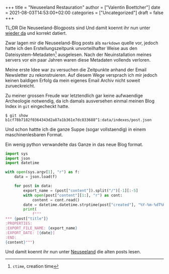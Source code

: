 +++
title = "Neuseeland Restauration"
author = ["Valentin Boettcher"]
date = 2021-08-03T14:53:00+02:00
categories = ["Uncategorized"]
draft = false
+++

TL;DR Die Neuseeland-Blogposts sind Und damit koennt ihr nun unter
[wieder da](/categories/neuseeland) und korrekt datiert.

Zwar lagen mir die Neuseeland-Blog posts als `markdown` quelle vor,
jedoch hatte ich den Erstellungszeitpunk unvorteilhafter Weise aus den
Dateisystem-Metadaten[^fn:1] ausgelesen. Nach der Neuinstallation meines
servers vor ein paar Jahren waren diese Metadaten vollends verloren.

Meine erste Idee war zu versuchen die Zeitpunkte anhand der Email
Newsletter zu rekonstruieren. Auf diesem Wege versprach ich mir jedoch
keinen baldigen Erfolg da mein eigenes Email Archiv nicht soweit
zurueckreicht.

Zu meiner grossen Freude war letztendlich gar keine aufwaendige
Archeologie notwendig, da ich damals ausversehen einmal meinen Blog
Index in `git` eingecheckt hatte.

```shell
$ git show b1cf78b7182f0364343d2a87a1b361e7dc833688^1:data/indexes/post.json
```

Und schon hattte ich die ganze Suppe (sogar vollstaendig) in einem
maschinenlesbaren Format.

Ein wenig python verwandelte das Ganze in das neue Blog format.

```python
import sys
import json
import datetime

with open(sys.argv[1], "r") as f:
    data = json.load(f)

    for post in data:
        export_name = (post["content"]).split("/")[-1][:-5]
        with open(post["content"][1:], "r") as cont:
            content = cont.read()
        date = datetime.datetime.strptime(post["created"], "%Y-%m-%dT%H:%M:%S.%fZ")
        print(
            f"""
*** {post["title"]}
:PROPERTIES:
:EXPORT_FILE_NAME: {export_name}
:EXPORT_DATE: [{date}]
:END:
{content}""")
```

Und damit koennt ihr nun unter [Neuseeland](/categories/neuseeland) die alten posts lesen.

[^fn:1]: `ctime`, creation time